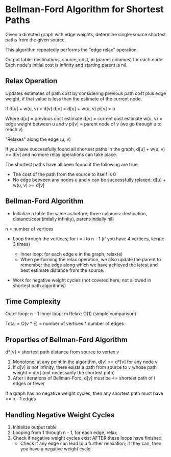 # Bellman-Ford Algorithm for Shortest Paths

Given a directed graph with edge weights, determine single-source shortest paths from the given source.

This algorithm repeatedly performs the "edge relax" operation.

Output table: destinations, source, cost, pi (parent columns) for each node. Each node's initial cost is infinity and starting parent is nil.

## Relax Operation

Updates estimates of path cost by considering previous path cost plus edge weight, if that value is less than the estimate of the current node.

If d[u] + w(u, v) < d[v]
d[v] = d[u] + w(u, v)
pi[v] = u

Where d[u] = previous cost estimate
d[v] = current cost estimate
w(u, v) = edge weight between u and v
pi[v] = parent node of v (we go through u to reach v)

"Relaxes" along the edge (u, v)

If you have successfully found all shortest paths in the graph, d[u] + w(u, v) >= d[v] and no more relax operations can take place.

The shortest paths have all been found if the following are true:

- The cost of the path from the source to itself is 0
- No edge between any nodes u and v can be successfully relaxed; d[u] + w(u, v) >= d[v]

## Bellman-Ford Algorithm

- Initialize a table the same as before; three columns: destination, distanct/cost (intially infinity), parent(initially nil)

n = number of vertices

- Loop through the vertices; for i = i to n - 1 (if you have 4 vertices, iterate 3 times)
    - Inner loop: for each edge e in the graph, relax(e)
    - When performing the relax operation, we also update the parent to remember the edge along which we have achieved the latest and best estimate distance from the source.

- Work for negative weight cycles (not covered here; not allowed in shortest path algorithms)

## Time Complexity

Outer loop: n - 1
Inner loop: m
Relax: O(1) (simple comparison)

Total = O(v * E) = number of vertices * number of edges

## Properties of Bellman-Ford Algorithm

d*[v] = shortest path distance from source to vertex v

1. Monotone: at any point in the algorithm, d[v] >= d*[v] for any node v
2. If d[v] is not infinity, there exists a path from source to v whose path weight = d[v] (not necessarily the shortest path)
3. After i iterations of Bellman-Ford, d[v] must be <= shortest path of i edges or fewer

If a graph has no negative weight cycles, then any shortest path must have <= n - 1 edges

## Handling Negative Weight Cycles

1. Initialize output table
2. Looping from 1 through n - 1, for each edge, relax
3. Check if negative weight cycles exist AFTER these loops have finished
    - Check if any edge can lead to a further relaxation; if they can, then you have a negative weight cycle